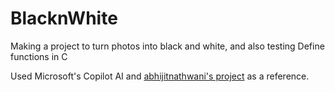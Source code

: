 # BlacknWhite
Making a project to turn photos into black and white, and also testing Define functions in C

Used Microsoft's Copilot AI and <a href="https://github.com/abhijitnathwani/image-processing/tree/master">abhijitnathwani's project</a> as a reference.
